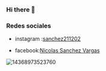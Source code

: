 ### Hi there 👋
### Redes sociales 
- instagram :[sanchez211202](https://www.instagram.com/sanchez211202/)

- facebook:[Nicolas Sanchez Vargas](https://www.facebook.com/nicolas.sanches.9066/)



![14368973523760](https://user-images.githubusercontent.com/98360959/151238446-494fe807-699c-421d-8c55-239e8d635c7b.jpg)







<!--
**nisanvar/nisanvar** is a ✨ _special_ ✨ repository because its `README.md` (this file) appears on your GitHub profile.

Here are some ideas to get you started:

- 🔭 I’m currently working on ...
- 🌱 I’m currently learning ...
- 👯 I’m looking to collaborate on ...
- 🤔 I’m looking for help with ...
- 💬 Ask me about ...
- 📫 How to reach me: ...
- 😄 Pronouns: ...
- ⚡ Fun fact: ...
-->
